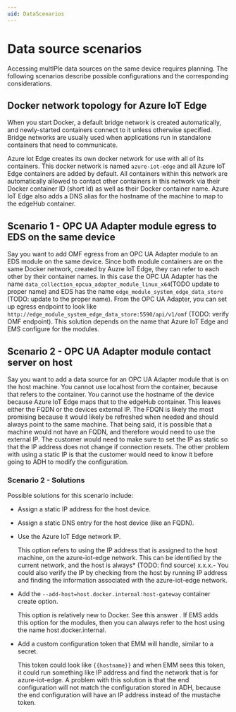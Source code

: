 ```yaml
---
uid: DataScenarios
---
```


# Data source scenarios

Accessing multIPle data sources on the same device requires planning. The following scenarios describe possible configurations and the corresponding considerations. 

## Docker network topology for Azure IoT Edge

When you start Docker, a default bridge network is created automatically, and newly-started containers connect to it unless otherwise specified. Bridge networks are usually used when applications run in standalone containers that need to communicate.

Azure Iot Edge creates its own docker network for use with all of its containers. This docker network is named `azure-iot-edge` and all Azure IoT Edge containers are added by default. All containers within this network are automatically allowed to contact other containers in this network via their Docker container ID (short Id) as well as their Docker container name. Azure IoT Edge also adds a DNS alias for the hostname of the machine to map to the edgeHub container.

## Scenario 1 - OPC UA Adapter module egress to EDS on the same device

Say you want to add OMF egress from an OPC UA Adapter module to an EDS module on the same device. Since both module containers are on the same Docker network, created by Auzre IoT Edge, they can refer to each other by their container names. In this case the OPC UA Adapter has the name `data_collection_opcua_adapter_module_linux_x64`(TODO update to proper name) and EDS has the name `edge_module_system_edge_data_store` (TODO: update to the proper name). From the OPC UA Adapter, you can set up egress endpoint to look like `http://edge_module_system_edge_data_store:5590/api/v1/omf` (TODO: verify OMF endpoint). This solution depends on the name that Azure IoT Edge and EMS configure for the modules. 

<!-- from dev: I'm fairly certain that a change to EMS which allows multIPle modules of the same type on a device will affect the module name on the device, those changes are likely TBD(?). -->

## Scenario 2 - OPC UA Adapter module contact server on host

Say you want to add a data source for an OPC UA Adapter module that is on the host machine. You cannot use localhost from the container, because that refers to the container. You cannot use the hostname of the device because Azure IoT Edge maps that to the edgeHub container. This leaves either the FQDN or the devices external IP. The FDQN is likely the most promising because it would likely be refreshed when needed and should always point to the same machine. That being said, it is possible that a machine would not have an FQDN, and therefore would need to use the external IP. The customer would need to make sure to set the IP as static so that the IP address does not change if connection resets. The other problem with using a static IP is that the customer would need to know it before going to ADH to modify the configuration.

### Scenario 2 - Solutions

Possible solutions for this scenario include:

- Assign a static IP address for the host device.

- Assign a static DNS entry for the host device (like an FQDN).

- Use the Azure IoT Edge network IP.

  This option refers to using the IP address that is assigned to the host machine, on the azure-iot-edge network. This can be identified by the current network, and the host is always* (TODO: find source) x.x.x.- You could also verify the IP by checking from the host by running IP address and finding the information associated with the azure-iot-edge network.

- Add the `--add-host=host.docker.internal:host-gateway` container create option.

  This option is relatively new to Docker. See this answer . If EMS adds this option for the modules, then you can always refer to the host using the name host.docker.internal.

- Add a custom configuration token that EMM will handle, similar to a secret.

  This token could look like `{{hostname}}` and when EMM sees this token, it could run something like IP address and find the network that is for azure-iot-edge. A problem with this solution is that the end configuration will not match the configuration stored in ADH, because the end configuration will have an IP address instead of the mustache token.

<!-- AMF 2/23/22 Here is a link to the source: https://dev.azure.com/osieng/engineering/_wiki/wikis/edge-management-modules.wiki/35693/WI291580-Accessing-Data-Sources-on-the-Same-Device -->